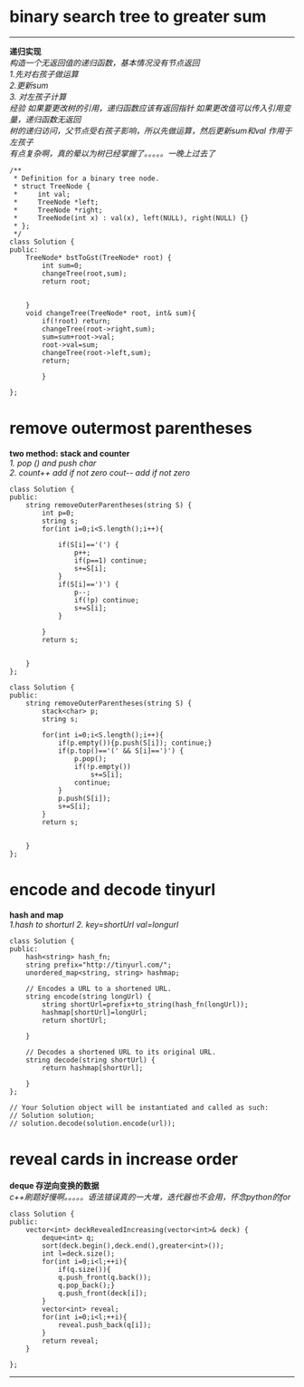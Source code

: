 # binary search tree to greater sum  
----
**递归实现**  
*构造一个无返回值的递归函数，基本情况没有节点返回</br> 1.先对右孩子做运算 </br> 2.更新sum </br>3. 对左孩子计算*  
*经验 如果要更改树的引用，递归函数应该有返回指针 如果更改值可以传入引用变量，递归函数无返回*  
*树的递归访问，父节点受右孩子影响，所以先做运算，然后更新sum和val 作用于左孩子*  
*有点复杂啊，真的晕以为树已经掌握了。。。。。一晚上过去了*
```
/**
 * Definition for a binary tree node.
 * struct TreeNode {
 *     int val;
 *     TreeNode *left;
 *     TreeNode *right;
 *     TreeNode(int x) : val(x), left(NULL), right(NULL) {}
 * };
 */
class Solution {
public:
    TreeNode* bstToGst(TreeNode* root) {
        int sum=0;
        changeTree(root,sum);
        return root;
            
        
    }
    void changeTree(TreeNode* root, int& sum){
        if(!root) return;
        changeTree(root->right,sum);
        sum=sum+root->val;
        root->val=sum;
        changeTree(root->left,sum);
        return;
        
        }
    
};
```
# remove outermost parentheses  
**two method: stack and counter**  
*1. pop () and push char*  
*2. count++ add if not zero cout-- add if not zero*  
``` 
class Solution {
public:
    string removeOuterParentheses(string S) {
        int p=0;
        string s;
        for(int i=0;i<S.length();i++){

            if(S[i]=='(') {
                p++;
                if(p==1) continue;
                s+=S[i];
            }
            if(S[i]==')') {
                p--;
                if(!p) continue;
                s+=S[i];
            }

        }
        return s;    
        
        
    }
}; 

class Solution {
public:
    string removeOuterParentheses(string S) {
        stack<char> p;
        string s;

        for(int i=0;i<S.length();i++){
            if(p.empty()){p.push(S[i]); continue;}
            if(p.top()=='(' && S[i]==')') {
                p.pop();
                if(!p.empty())
                    s+=S[i];
                continue;
            }
            p.push(S[i]);
            s+=S[i];
        }
        return s;    
        
        
    }
};
```

# encode and decode tinyurl  
**hash and map**  
*1.hash to shorturl 2. key=shortUrl val=longurl*  
```
class Solution {
public:
    hash<string> hash_fn;
    string prefix="http://tinyurl.com/";
    unordered_map<string, string> hashmap;

    // Encodes a URL to a shortened URL.
    string encode(string longUrl) {
        string shortUrl=prefix+to_string(hash_fn(longUrl));
        hashmap[shortUrl]=longUrl;
        return shortUrl;
        
    }

    // Decodes a shortened URL to its original URL.
    string decode(string shortUrl) {
        return hashmap[shortUrl];
        
    }
};

// Your Solution object will be instantiated and called as such:
// Solution solution;
// solution.decode(solution.encode(url));
```
# reveal cards in increase order  
**deque 存逆向变换的数据**  
*c++刷题好慢啊。。。。。语法错误真的一大堆，迭代器也不会用，怀念python的for*  
```
class Solution {
public:
    vector<int> deckRevealedIncreasing(vector<int>& deck) {
        deque<int> q;
        sort(deck.begin(),deck.end(),greater<int>());
        int l=deck.size();
        for(int i=0;i<l;++i){
            if(q.size()){
            q.push_front(q.back());
            q.pop_back();}
            q.push_front(deck[i]);
        }
        vector<int> reveal;
        for(int i=0;i<l;++i){
            reveal.push_back(q[i]);
        }
        return reveal;
    }

};
```
----
